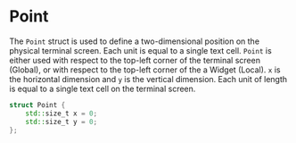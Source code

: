 # Point

The `Point` struct is used to define a two-dimensional position on the physical
terminal screen. Each unit is equal to a single text cell. `Point` is either
used with respect to the top-left corner of the terminal screen (Global), or
with respect to the top-left corner of the a Widget (Local). `x` is the
horizontal dimension and `y` is the vertical dimension. Each unit of length is
equal to a single text cell on the terminal screen.

```cpp
struct Point {
    std::size_t x = 0;
    std::size_t y = 0;
};
```
